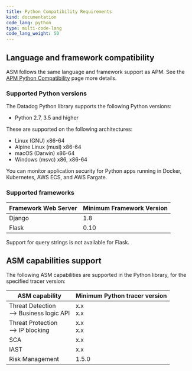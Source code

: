 ```yaml
---
title: Python Compatibility Requirements 
kind: documentation
code_lang: python
type: multi-code-lang
code_lang_weight: 50
---
```


## Language and framework compatibility

ASM follows the same language and framework support as APM. See the [APM Python Compatibility][1] page more details. 

### Supported Python versions

The Datadog Python library supports the following Python versions:

- Python 2.7, 3.5 and higher

These are supported on the following architectures:

- Linux (GNU) x86-64
- Alpine Linux (musl) x86-64
- macOS (Darwin) x86-64
- Windows (msvc) x86, x86-64

You can monitor application security for Python apps running in Docker, Kubernetes, AWS ECS, and AWS Fargate.

### Supported frameworks

| Framework Web Server | Minimum Framework Version |
|----------------------|---------------------------|
| Django               | 1.8                       |
| Flask                | 0.10                      |

Support for query strings is not available for Flask.


## ASM capabilities support

The following ASM capabilities are supported in the Python library, for the specified tracer version:

| ASM capability                   | Minimum Python tracer version |
| -------------------------------- | ----------------------------|
| Threat Detection <br/> --> Business logic API  | x.x <br/>x.x   |
| Threat Protection <br/> --> IP blocking   | x.x<br/>x.x     |
| SCA   | x.x      |
| IAST    | x.x    |
| Risk Management | 1.5.0 |


[1]: /tracing/trace_collection/compatibility/python/
